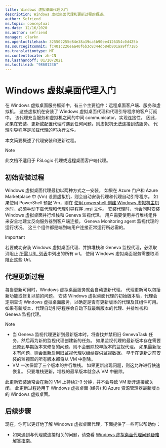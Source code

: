 ```yaml
---
title: Windows 虚拟桌面代理入门
description: Windows 虚拟桌面代理和更新过程的概述。
author: Sefriend
ms.topic: conceptual
ms.date: 12/16/2020
ms.author: sefriend
manager: clarkn
ms.openlocfilehash: 325502255e84e38a39ca5b90ee4126354c0d425b
ms.sourcegitcommit: fc401c220eaa40f6b3c8344db84b801aa9ff7185
ms.translationtype: MT
ms.contentlocale: zh-CN
ms.lasthandoff: 01/20/2021
ms.locfileid: "98601236"
---
```

# <a name="get-started-with-the-windows-virtual-desktop-agent"></a>Windows 虚拟桌面代理入门

在 Windows 虚拟桌面服务框架中，有三个主要组件：远程桌面客户端、服务和虚拟机。 这些虚拟机在安装了 Windows 虚拟桌面代理和代理引导程序的客户订阅中。 该代理充当服务和虚拟机之间的中间 communicator，实现连接性。 因此，如果在安装、更新或配置代理时遇到任何问题，则虚拟机无法连接到该服务。 代理引导程序是加载代理的可执行文件。 

本文简要概述了代理安装和更新过程。

>[!NOTE]
>此文档不适用于 FSLogix 代理或远程桌面客户端代理。


## <a name="initial-installation-process"></a>初始安装过程

Windows 虚拟桌面代理最初以两种方式之一安装。 如果在 Azure 门户和 Azure Marketplace 中 (Vm) 设置虚拟机，则会自动安装代理和代理自动引导程序。 如果使用 PowerShell 预配 Vm，则在 [使用 powershell 创建 Windows 虚拟机主机池](create-host-pools-powershell.md#register-the-virtual-machines-to-the-windows-virtual-desktop-host-pool)时，必须手动下载代理和代理引导程序 .msi 文件。 安装代理时，也会同时安装 Windows 虚拟桌面并行堆栈和 Geneva 监视代理。 用户需要使用并行堆栈组件来安全地建立反向服务器到客户端连接。 Geneva Monitoring agent 监视代理的运行状况。 这三个组件都是端到端用户连接正常运行所必需的。

>[!IMPORTANT]
>若要成功安装 Windows 虚拟桌面代理、并排堆栈和 Geneva 监视代理，必须取消阻止 [所需 URL 列表](safe-url-list.md#virtual-machines)中列出的所有 url。 使用 Windows 虚拟桌面服务需要取消阻止这些 Url。

## <a name="agent-update-process"></a>代理更新过程

每当更新可用时，Windows 虚拟桌面服务就会自动更新代理。 代理更新可以包括新功能或修复以前的问题。 安装 Windows 虚拟桌面代理的初始版本后，代理会定期查询 Windows 虚拟桌面服务，以确定是否有更新版本的代理及其组件可用。 如果有新版本，代理自动引导程序会自动下载最新版本的代理、并排堆栈和 Geneva 监视代理。

>[!NOTE]
>- 当 Geneva 监视代理更新到最新版本时，将查找并禁用旧 GenevaTask 任务，然后再为新的监视代理创建新的任务。 如果监视代理的最新版本存在需要还原到早期版本来修复的问题，则不会删除较早版本的监视代理。 如果最新版本有问题，则会重新启用旧监视代理以继续提供监视数据。 早于在更新之前安装的监视器的所有版本都将从 VM 中删除。
>- VM 一次保留了三个版本的并行堆栈。 如果更新出现问题，则这允许进行快速恢复。 只要堆栈更新，堆栈的最早版本就会从 VM 中删除。

此更新安装通常会在新的 VM 上持续2-3 分钟，并不会导致 VM 断开连接或关闭。 此更新过程适用于 Windows 虚拟桌面 (经典) 和 Azure 资源管理器最新版本的 Windows 虚拟桌面。

## <a name="next-steps"></a>后续步骤

现在，你可以更好地了解 Windows 虚拟桌面代理，下面提供了一些可以帮助你：

- 如果遇到与代理或连接相关的问题，请查看 [Windows 虚拟桌面代理问题疑难解答指南](troubleshoot-agent.md)。